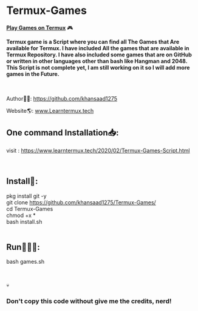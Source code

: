 # Termux-Games
<strong><u>Play Games on Termux</u></strong> 🎮<br>

<b>Termux game is a Script where you can find all The Games that Are available for Termux. I have included All the games that are available in Termux Repository. I have also included some games that are on GitHub or written in other languages other than bash like Hangman and 2048. This Script is not complete yet, I am still working on it so I will add more games in the Future.</b>
<br>
<br>
<br>

Author👨‍💻: https://github.com/khansaad1275 <br>

Website🌎: www.Learntermux.tech <br>

## One command Installation📥:
visit : https://www.learntermux.tech/2020/02/Termux-Games-Script.html

<br>

## Install📲:

pkg install git -y
<br>
git clone https://github.com/khansaad1275/Termux-Games/
<br>
cd Termux-Games
<br>
chmod +x *
<br>
bash install.sh
<br>
<br>

## Run🏃🏻‍♂️:

bash games.sh

<br>

💀<h3>Don't copy this code without give me the credits, nerd!</h3> <br>
